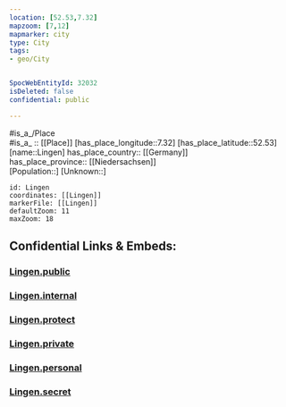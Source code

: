 ```yaml
---
location: [52.53,7.32] 
mapzoom: [7,12] 
mapmarker: city 
type: City
tags:
- geo/City


SpocWebEntityId: 32032
isDeleted: false
confidential: public

---
```

#is_a_/Place  
#is_a_ :: [[Place]] 
[has_place_longitude::7.32] 
[has_place_latitude::52.53] 
[name::Lingen] 
has_place_country:: [[Germany]]  
has_place_province:: [[Niedersachsen]]  
[Population::] 
[Unknown::] 


```leaflet
id: Lingen
coordinates: [[Lingen]] 
markerFile: [[Lingen]] 
defaultZoom: 11 
maxZoom: 18
```


## Confidential Links & Embeds: 

### [Lingen.public](/_public/\Earth\Continent\Europe\Europe~Central\Germany\Germany~West\Niedersachsen\counties~Niedersachsen\Emsland\cities~EmslandLingen.public.md) 

### [Lingen.internal](/_internal/\Earth\Continent\Europe\Europe~Central\Germany\Germany~West\Niedersachsen\counties~Niedersachsen\Emsland\cities~EmslandLingen.internal.md) 

### [Lingen.protect](/_protect/\Earth\Continent\Europe\Europe~Central\Germany\Germany~West\Niedersachsen\counties~Niedersachsen\Emsland\cities~EmslandLingen.protect.md) 

### [Lingen.private](/_private/\Earth\Continent\Europe\Europe~Central\Germany\Germany~West\Niedersachsen\counties~Niedersachsen\Emsland\cities~EmslandLingen.private.md) 

### [Lingen.personal](/_personal/\Earth\Continent\Europe\Europe~Central\Germany\Germany~West\Niedersachsen\counties~Niedersachsen\Emsland\cities~EmslandLingen.personal.md) 

### [Lingen.secret](/_secret/\Earth\Continent\Europe\Europe~Central\Germany\Germany~West\Niedersachsen\counties~Niedersachsen\Emsland\cities~EmslandLingen.secret.md)

